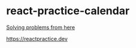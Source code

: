 # react-practice-calendar

[Solving problems from here](https://reactpractice.dev/content/files/2024/12/react-practice-calendar.pdf)

https://reactpractice.dev